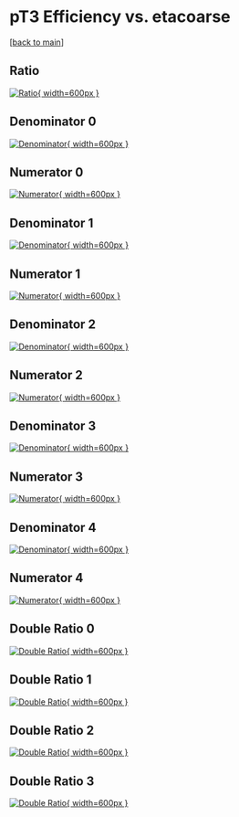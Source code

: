 # pT3 Efficiency vs. etacoarse

[[back to main](./)]



## Ratio

[![Ratio](../mtv/var/pT3_xtr_321_1_eff_etacoarse.png){ width=600px }](../mtv/var/pT3_xtr_321_1_eff_etacoarse.pdf)

## Denominator 0

[![Denominator](../mtv/den/pT3_xtr_321_1_eff_etacoarse_den0.png){ width=600px }](../mtv/den/pT3_xtr_321_1_eff_etacoarse_den0.pdf)

## Numerator 0

[![Numerator](../mtv/num/pT3_xtr_321_1_eff_etacoarse_num0.png){ width=600px }](../mtv/num/pT3_xtr_321_1_eff_etacoarse_num0.pdf)

## Denominator 1

[![Denominator](../mtv/den/pT3_xtr_321_1_eff_etacoarse_den1.png){ width=600px }](../mtv/den/pT3_xtr_321_1_eff_etacoarse_den1.pdf)

## Numerator 1

[![Numerator](../mtv/num/pT3_xtr_321_1_eff_etacoarse_num1.png){ width=600px }](../mtv/num/pT3_xtr_321_1_eff_etacoarse_num1.pdf)

## Denominator 2

[![Denominator](../mtv/den/pT3_xtr_321_1_eff_etacoarse_den2.png){ width=600px }](../mtv/den/pT3_xtr_321_1_eff_etacoarse_den2.pdf)

## Numerator 2

[![Numerator](../mtv/num/pT3_xtr_321_1_eff_etacoarse_num2.png){ width=600px }](../mtv/num/pT3_xtr_321_1_eff_etacoarse_num2.pdf)

## Denominator 3

[![Denominator](../mtv/den/pT3_xtr_321_1_eff_etacoarse_den3.png){ width=600px }](../mtv/den/pT3_xtr_321_1_eff_etacoarse_den3.pdf)

## Numerator 3

[![Numerator](../mtv/num/pT3_xtr_321_1_eff_etacoarse_num3.png){ width=600px }](../mtv/num/pT3_xtr_321_1_eff_etacoarse_num3.pdf)

## Denominator 4

[![Denominator](../mtv/den/pT3_xtr_321_1_eff_etacoarse_den4.png){ width=600px }](../mtv/den/pT3_xtr_321_1_eff_etacoarse_den4.pdf)

## Numerator 4

[![Numerator](../mtv/num/pT3_xtr_321_1_eff_etacoarse_num4.png){ width=600px }](../mtv/num/pT3_xtr_321_1_eff_etacoarse_num4.pdf)

## Double Ratio 0

[![Double Ratio](../mtv/ratio/pT3_xtr_321_1_eff_etacoarse_ratio0.png){ width=600px }](../mtv/ratio/pT3_xtr_321_1_eff_etacoarse_ratio0.pdf)

## Double Ratio 1

[![Double Ratio](../mtv/ratio/pT3_xtr_321_1_eff_etacoarse_ratio1.png){ width=600px }](../mtv/ratio/pT3_xtr_321_1_eff_etacoarse_ratio1.pdf)

## Double Ratio 2

[![Double Ratio](../mtv/ratio/pT3_xtr_321_1_eff_etacoarse_ratio2.png){ width=600px }](../mtv/ratio/pT3_xtr_321_1_eff_etacoarse_ratio2.pdf)

## Double Ratio 3

[![Double Ratio](../mtv/ratio/pT3_xtr_321_1_eff_etacoarse_ratio3.png){ width=600px }](../mtv/ratio/pT3_xtr_321_1_eff_etacoarse_ratio3.pdf)

